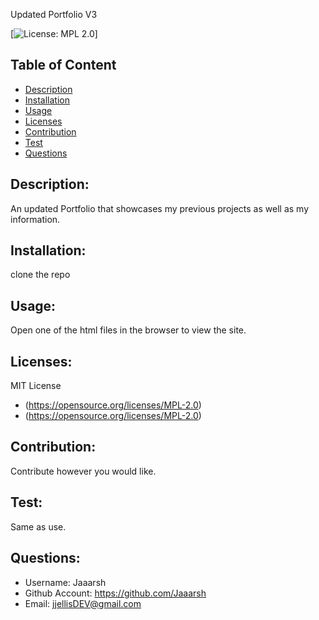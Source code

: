 
  Updated Portfolio V3

  [![License: MPL 2.0](https://img.shields.io/badge/License-MPL_2.0-brightgreen.svg)]

  ## Table of Content
  * [Description](#description)
  * [Installation](#installation)
  * [Usage](#usage)
  * [Licenses](#licenses)
  * [Contribution](#contribution)
  * [Test](#test)
  * [Questions](#questions)
  
  ## Description:
  An updated Portfolio that showcases my previous projects as well as my information.
  
  ## Installation:
  clone the repo
  
  ## Usage:
  Open one of the html files in the browser to view the site.

  ## Licenses:
  MIT License
  * (https://opensource.org/licenses/MPL-2.0)
  * (https://opensource.org/licenses/MPL-2.0)
  
  ## Contribution:
  Contribute however you would like.
  
  ## Test:
  Same as use.
 
  ## Questions:
  * Username: Jaaarsh
  * Github Account: https://github.com/Jaaarsh
  * Email: jjellisDEV@gmail.com
  